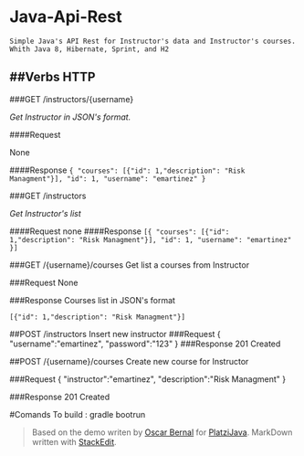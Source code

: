 Java-Api-Rest
===========

    Simple Java's API Rest for Instructor's data and Instructor's courses. Whith Java 8, Hibernate, Sprint, and H2


##Verbs HTTP
----------


###GET /instructors/{username}

*Get Instructor in JSON's format.*


####Request

None

####Response
`{
"courses": [{"id": 1,"description": "Risk Managment"}],
"id": 1,
"username": "emartinez"
}`

###GET /instructors 

*Get Instructor's list*

####Request
none
####Response
`[{
"courses": [{"id": 1,"description": "Risk Managment"}],
"id": 1,
"username": "emartinez"
}]`

###GET /{username}/courses
Get list a courses from Instructor

###Request
None

###Response
Courses list in JSON's format  

`[{"id": 1,"description": "Risk Managment"}]`


##POST /instructors
Insert new instructor
###Request
{
"username":"emartinez",
"password":"123"
}
###Response
201 Created

##POST /{username}/courses
Create new course for Instructor

###Request
{
"instructor":"emartinez",
"description":"Risk Managment"
}

###Response
201 Created

#Comands
To build : gradle bootrun


>  Based on the demo writen by  [Oscar Bernal](https://github.com/obernal) for  [PlatziJava](https://github.com/platzi/platziJava). 
> MarkDown written with [StackEdit](https://stackedit.io/).

